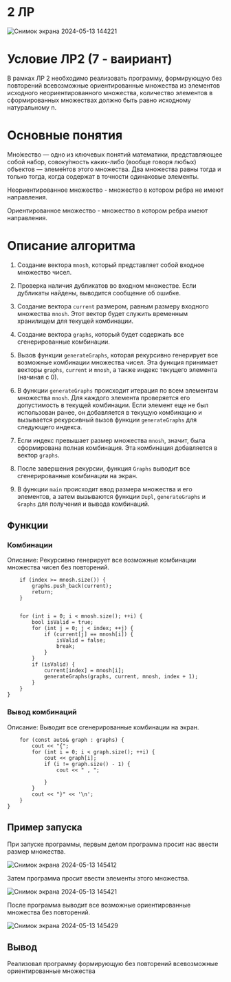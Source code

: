# 2 ЛР
![Снимок экрана 2024-05-13 144221](https://github.com/iis-32170x/RPIIS/assets/144945398/57029c4c-fd90-4f3f-ba12-325b0cf94c26)

# Условие ЛР2 (7 - ваириант)
В рамках ЛР 2 необходимо реализовать программу, формирующую без повторений всевозможные ориентированные
множества из элементов исходного неориентированного множества, количество
элементов в сформированных множествах должно быть равно исходному натуральному n.

# Основные понятия

Мно́жество — одно из ключевых понятий математики, представляющее собой набор, совоку́пность каких-либо (вообще говоря любых) объектов — элеме́нтов этого множества. Два множества равны тогда и только тогда, когда содержат в точности одинаковые элементы.

Неориентированное множество - множество в котором ребра не имеют направления.

Ориентированное множество - множество в котором ребра имеют направления.



# Описание алгоритма

1. Создание вектора `mnosh`, который представляет собой входное множество чисел.

2. Проверка наличия дубликатов во входном множестве. Если дубликаты найдены, выводится сообщение об ошибке.

3. Создание вектора `current` размером, равным размеру входного множества `mnosh`. Этот вектор будет служить временным хранилищем для текущей комбинации.

4. Создание вектора `graphs`, который будет содержать все сгенерированные комбинации.

5. Вызов функции `generateGraphs`, которая рекурсивно генерирует все возможные комбинации множества чисел. Эта функция принимает векторы `graphs`, `current` и `mnosh`, а также индекс текущего элемента (начиная с 0).

6. В функции `generateGraphs` происходит итерация по всем элементам множества `mnosh`. Для каждого элемента проверяется его допустимость в текущей комбинации. Если элемент еще не был использован ранее, он добавляется в текущую комбинацию и вызывается рекурсивный вызов функции `generateGraphs` для следующего индекса.

7. Если индекс превышает размер множества `mnosh`, значит, была сформирована полная комбинация. Эта комбинация добавляется в вектор `graphs`.

8. После завершения рекурсии, функция `Graphs` выводит все сгенерированные комбинации на экран.

9. В функции `main` происходит ввод размера множества и его элементов, а затем вызываются функции `Dupl`, `generateGraphs` и `Graphs` для получения и вывода комбинаций.


## Функции

### Комбинации  

Описание: Рекурсивно генерирует все возможные комбинации множества чисел без повторений.

``` void generateGraphs(vector<vector<int>>& graphs, vector<int>& current, const vector<int>& mnosh, int index = 0) {
    if (index >= mnosh.size()) {
        graphs.push_back(current);
        return;
    }
    
    
    for (int i = 0; i < mnosh.size(); ++i) {
        bool isValid = true;
        for (int j = 0; j < index; ++j) {
            if (current[j] == mnosh[i]) {
                isValid = false;
                break;
            }
        }
        if (isValid) {
            current[index] = mnosh[i]; 
            generateGraphs(graphs, current, mnosh, index + 1);
        }
    }
}
```

### Вывод комбинаций
Описание: Выводит все сгенерированные комбинации на экран.

```void Graphs(const vector<vector<int>>& graphs) {
    for (const auto& graph : graphs) {
        cout << "{";
        for (int i = 0; i < graph.size(); ++i) {
            cout << graph[i];
            if (i != graph.size() - 1) {
                cout << " , ";

            }
        }
        cout << "}" << '\n';
    }
}
```

## Пример запуска

При запуске программы, первым делом программа просит нас ввести размер множества.

![Снимок экрана 2024-05-13 145412](https://github.com/iis-32170x/RPIIS/assets/144945398/d9cec140-7c72-4e78-83d2-67fe95ef52c8)

Затем программа просит ввести элементы этого множества.

![Снимок экрана 2024-05-13 145421](https://github.com/iis-32170x/RPIIS/assets/144945398/2b37dd8b-42ee-41bc-958e-e5759d8b221e)

После  программа выводит все возможные ориентированные множества без повторений.

![Снимок экрана 2024-05-13 145429](https://github.com/iis-32170x/RPIIS/assets/144945398/1af7d9ba-6cde-409b-a31f-e779e123a787)

## Вывод
Реализовал программу формирующую без повторений всевозможные ориентированные
множества
